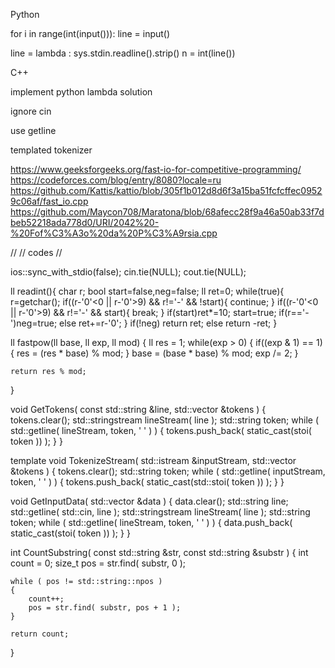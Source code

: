 Python

for i in range(int(input())):
	line = input()

line = lambda : sys.stdin.readline().strip()
n = int(line())

C++

implement python lambda solution

ignore cin

use getline

templated tokenizer

https://www.geeksforgeeks.org/fast-io-for-competitive-programming/
https://codeforces.com/blog/entry/8080?locale=ru
https://github.com/Kattis/kattio/blob/305f1b012d8d6f3a15ba51fcfcffec09529c06af/fast_io.cpp
https://github.com/Maycon708/Maratona/blob/68afecc28f9a46a50ab33f7dbeb52218ada778d0/URI/2042%20-%20Fof%C3%A3o%20da%20P%C3%A9rsia.cpp

//
// codes
//

ios::sync_with_stdio(false);
cin.tie(NULL);
cout.tie(NULL);

ll readint(){
    char r;
    bool start=false,neg=false;
    ll ret=0;
    while(true){
        r=getchar();
        if((r-'0'<0 || r-'0'>9) && r!='-' && !start){
            continue;
        }
        if((r-'0'<0 || r-'0'>9) && r!='-' && start){
            break;
        }
        if(start)ret*=10;
        start=true;
        if(r=='-')neg=true;
        else ret+=r-'0';
    }
    if(!neg) return ret;
    else return -ret;
}

ll fastpow(ll base, ll exp, ll mod) {
    ll res = 1;
    while(exp > 0) {
        if((exp & 1) == 1) {
            res = (res * base) % mod;
        }
        base = (base * base) % mod;
        exp /= 2;
    }

    return res % mod;
}

void GetTokens( const std::string &line, std::vector<float> &tokens )
{
    tokens.clear();
    std::stringstream lineStream( line );
    std::string token;
    while ( std::getline( lineStream, token, ' ' ) )
    {
        tokens.push_back( static_cast<float>(stoi( token )) );
    }
}

template <typename T>
void TokenizeStream( std::istream &inputStream, std::vector<T> &tokens )
{
    tokens.clear();
    std::string token;
    while ( std::getline( inputStream, token, ' ' ) )
    {
        tokens.push_back( static_cast<T>(std::stoi( token )) );
    }
}

void GetInputData( std::vector<int> &data )
{
    data.clear();
    std::string line;
    std::getline( std::cin, line );
    std::stringstream lineStream( line );
    std::string token;
    while ( std::getline( lineStream, token, ' ' ) )
    {
        data.push_back( static_cast<int>(stoi( token )) );
    }
}

int CountSubstring( const std::string &str, const std::string &substr )
{
    int count = 0;
    size_t pos = str.find( substr, 0 );

    while ( pos != std::string::npos )
    {
        count++;
        pos = str.find( substr, pos + 1 );
    }

    return count;
}

